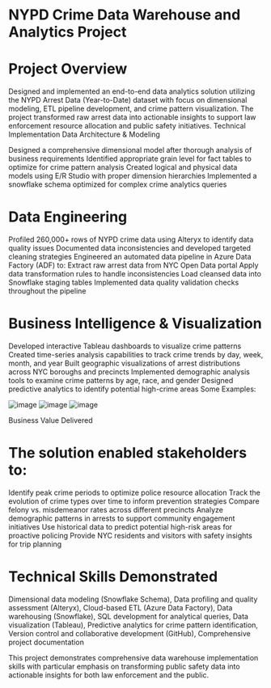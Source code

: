 # NYPD Crime Data Warehouse and Analytics Project

# Project Overview

Designed and implemented an end-to-end data analytics solution utilizing the NYPD Arrest Data (Year-to-Date) dataset with focus on dimensional modeling, ETL pipeline development, and crime pattern visualization. The project transformed raw arrest data into actionable insights to support law enforcement resource allocation and public safety initiatives.
Technical Implementation
Data Architecture & Modeling

Designed a comprehensive dimensional model after thorough analysis of business requirements
Identified appropriate grain level for fact tables to optimize for crime pattern analysis
Created logical and physical data models using E/R Studio with proper dimension hierarchies
Implemented a snowflake schema optimized for complex crime analytics queries

# Data Engineering

Profiled 260,000+ rows of NYPD crime data using Alteryx to identify data quality issues
Documented data inconsistencies and developed targeted cleaning strategies
Engineered an automated data pipeline in Azure Data Factory (ADF) to:
    Extract raw arrest data from NYC Open Data portal
    Apply data transformation rules to handle inconsistencies
    Load cleansed data into Snowflake staging tables
Implemented data quality validation checks throughout the pipeline

# Business Intelligence & Visualization

Developed interactive Tableau dashboards to visualize crime patterns
Created time-series analysis capabilities to track crime trends by day, week, month, and year
Built geographic visualizations of arrest distributions across NYC boroughs and precincts
Implemented demographic analysis tools to examine crime patterns by age, race, and gender
Designed predictive analytics to identify potential high-crime areas
Some Examples:

![image](https://github.com/user-attachments/assets/63b7d2cb-a554-4ae6-b88f-c2f4c93900f3)
![image](https://github.com/user-attachments/assets/b7aab913-b2ef-40a7-b0e9-ce498da0962d)
![image](https://github.com/user-attachments/assets/a3fa640e-88d5-4be3-be69-7befa1857920)




Business Value Delivered

# The solution enabled stakeholders to:

Identify peak crime periods to optimize police resource allocation
Track the evolution of crime types over time to inform prevention strategies
Compare felony vs. misdemeanor rates across different precincts
Analyze demographic patterns in arrests to support community engagement initiatives
Use historical data to predict potential high-risk areas for proactive policing
Provide NYC residents and visitors with safety insights for trip planning

# Technical Skills Demonstrated

Dimensional data modeling (Snowflake Schema), 
Data profiling and quality assessment (Alteryx), 
Cloud-based ETL (Azure Data Factory), 
Data warehousing (Snowflake), 
SQL development for analytical queries, 
Data visualization (Tableau), 
Predictive analytics for crime pattern identification, 
Version control and collaborative development (GitHub), 
Comprehensive project documentation

This project demonstrates comprehensive data warehouse implementation skills with particular emphasis on transforming public safety data into actionable insights for both law enforcement and the public.



